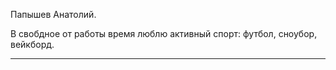 Папышев Анатолий.

В свобдное от работы время люблю активный спорт: футбол, сноубор, вейкборд.

------------------

